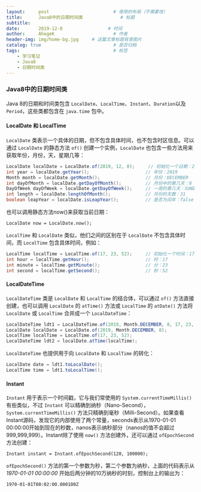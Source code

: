 ```yaml
---
layout:     post                        # 使用的布局（不需要改）
title:      Java8中的日期时间类              # 标题
subtitle:   
date:       2019-12-8                 # 时间
author:     AhogeK                      # 作者
header-img: img/home-bg.jpg     # 这篇文章标题背景图片
catalog: true                           # 是否归档
tags:                                   # 标签
    - 学习笔记
    - Java8
    - 日期时间类
---
```

### Java8中的日期时间类

Java 8的日期和时间类包含 ``LocalDate``、``LocalTime``、``Instant``、``Duration``以及 ``Period``，这些类都包含在 ``java.time`` 包中。

#### LocalDate 和 LocalTime

``LocalDate`` 类表示一个具体的日期，但不包含具体时间，也不包含时区信息。可以通过 ``LocalDate`` 的静态方法 ``of()`` 创建一个实例，``LocalDate`` 也包含一些方法用来获取年份，月份，天，星期几等：

```java
LocalDate localDate = LocalDate.of(2019, 12, 8);     // 初始化一个日期：2019-12-08
int year = localDate.getYear();                     // 年份：2019
Month month = localDate.getMonth();                 // 月份：DECEMBER
int dayOfMonth = localDate.getDayOfMonth();         // 月份中的第几天：8
DayOfWeek dayOfWeek = localDate.getDayOfWeek();     // 一周的第几天：SUNDAY
int length = localDate.lengthOfMonth();             // 月份的天数：31
boolean leapYear = localDate.isLeapYear();          // 是否为闰年：false
```

也可以调用静态方法now()来获取当前日期：

``LocalDate now = LocalDate.now();``

``LocalTime`` 和 ``LocalDate`` 类似，他们之间的区别在于 ``LocalDate`` 不包含具体时间，而 ``LocalTime`` 包含具体时间，例如：

```java
LocalTime localTime = LocalTime.of(17, 23, 52);     // 初始化一个时间：17:23:52
int hour = localTime.getHour();                     // 时：17
int minute = localTime.getMinute();                 // 分：23
int second = localTime.getSecond();                 // 秒：52
```

#### LocalDateTime

``LocalDateTime`` 类是 ``LocalDate`` 和 ``LocalTime`` 的结合体，可以通过 ``of()`` 方法直接创建，也可以调用 ``LocalDate`` 的 ``atTime()`` 方法或 ``LocalTime`` 的 ``atDate()`` 方法将 ``LocalDate`` 或 ``LocalTime`` 合并成一个 ``LocalDateTime``： 

```java
LocalDateTime ldt1 = LocalDateTime.of(2019, Month.DECEMBER, 8, 17, 23, 52);
LocalDate localDate = LocalDate.of(2019, Month.DECEMBER, 8);
LocalTime localTime = LocalTime.of(17, 23, 52);
LocalDateTime ldt2 = localDate.atTime(localTime);
```

``LocalDateTime`` 也提供用于向 ``LocalDate`` 和 ``LocalTime`` 的转化：

```java
LocalDate date = ldt1.toLocalDate();
LocalTime time = ldt1.toLocalTime();
```

#### Instant

``Instant`` 用于表示一个时间戳，它与我们常使用的 ``System.currentTimeMillis()`` 有些类似，不过 ``Instant`` 可以精确到纳秒（Nano-Second），``System.currentTimeMillis()`` 方法只精确到毫秒（Milli-Second）。如果查看Instant源码，发现它的内部使用了两个常量，seconds表示从1970-01-01 00:00:00开始到现在的秒数，nanos表示纳秒部分（nanos的值不会超过999,999,999）。Instant除了使用 ``now()`` 方法创建外，还可以通过 ``ofEpochSecond`` 方法创建：

``Instant instant = Instant.ofEpochSecond(120, 100000);``

``ofEpochSecond()`` 方法的第一个参数为秒，第二个参数为纳秒，上面的代码表示从*1970-01-01 00:00:00* 开始后两分钟的10万纳秒的时刻，控制台上的输出为：

``1970-01-01T00:02:00.000100Z``

